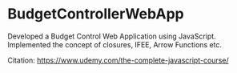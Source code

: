 # BudgetControllerWebApp
Developed a Budget Control Web Application using JavaScript. Implemented the concept of closures, IFEE, Arrow Functions etc.

Citation: https://www.udemy.com/the-complete-javascript-course/
